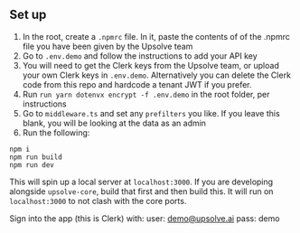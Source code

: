 ## Set up

1. In the root, create a `.npmrc` file. In it, paste the contents of of the .npmrc file you have been given by the Upsolve team
2. Go to `.env.demo` and follow the instructions to add your API key
3. You will need to get the Clerk keys from the Upsolve team, or upload your own Clerk keys in `.env.demo`. Alternatively you can delete the Clerk code from this repo and hardcode a tenant JWT if you prefer.
4. Run `run yarn dotenvx encrypt -f .env.demo` in the root folder, per instructions
5. Go to `middleware.ts` and set any `prefilters` you like. If you leave this blank, you will be looking at the data as an admin
6. Run the following:

```
npm i
npm run build
npm run dev
```

This will spin up a local server at `localhost:3000`. If you are developing alongside `upsolve-core`, build that first and then build this. It will run on `localhost:3000` to not clash with the core ports.

Sign into the app (this is Clerk) with:
user: demo@upsolve.ai
pass: demo
